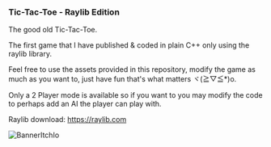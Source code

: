 ### Tic-Tac-Toe - Raylib Edition

The good old Tic-Tac-Toe.

The first game that I have published & coded in plain C++ only using the raylib library.

Feel free to use the assets provided in this repository, modify the game as much as you want to, just have fun that's what matters ヾ(≧▽≦*)o.

Only a 2 Player mode is available so if you want to you may modify the code to perhaps add an AI the player can play with.

Raylib download: https://raylib.com


![BannerItchIo](https://user-images.githubusercontent.com/90605554/210549618-a2fe9428-61f7-4e42-bbc6-35b49a6b13e7.png)
